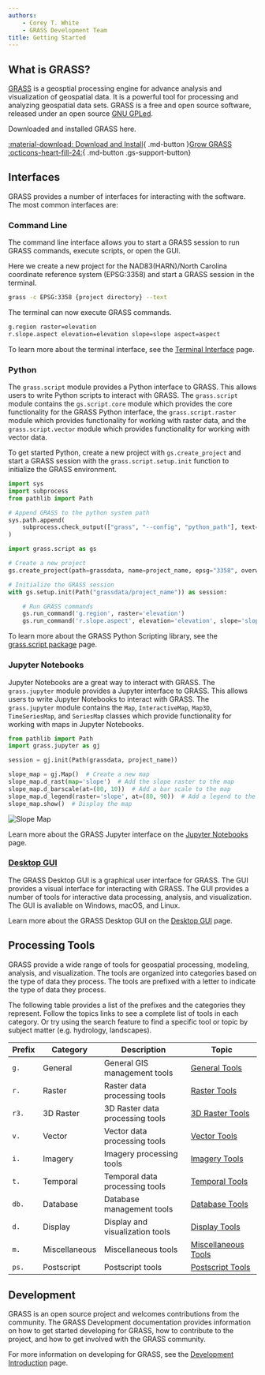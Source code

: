 ```yaml
---
authors: 
    - Corey T. White
    - GRASS Development Team
title: Getting Started
---
```


## What is GRASS?

[GRASS](https://grass.osgeo.org/) is a geosptial processing engine for
advance analysis and visualization of geospatial data. It is a powerful tool for
processing and analyzing geospatial data sets. GRASS is a free and open source
software, released under an open source [GNU GPLed](https://www.gnu.org/licenses/gpl.html).

Downloaded and installed GRASS here.

<!-- markdownlint-disable-next-line MD013 -->
[:material-download: Download and Install](https://grass.osgeo.org/download/){ .md-button }[Grow GRASS :octicons-heart-fill-24:](https://opencollective.com/grass/contribute){ .md-button .gs-support-button}

## Interfaces

GRASS provides a number of interfaces for interacting with the software. The
most common interfaces are:

### Command Line

The command line interface allows you to start a GRASS session to run GRASS
commands, execute scripts, or open the GUI.

Here we create a new project for the NAD83(HARN)/North Carolina coordinate
reference system (EPSG:3358) and start a GRASS session in the terminal.

```sh
grass -c EPSG:3358 {project directory} --text
```

The terminal can now execute GRASS commands.

```sh
g.region raster=elevation
r.slope.aspect elevation=elevation slope=slope aspect=aspect
```

To learn more about the terminal interface, see the
[Terminal Interface](terminalintro.md) page.

### Python

The `grass.script` module provides a Python interface to GRASS. This allows
users to write Python scripts to interact with GRASS. The `grass.script` module
contains the `gs.script.core` module which provides the core functionality for the
GRASS Python interface, the `grass.script.raster` module which provides
functionality for working with raster data, and the `grass.script.vector` module
which provides functionality for working with vector data.

To get started Python, create a new project with `gs.create_project` and start a
GRASS session with the `grass.script.setup.init` function to initialize the
GRASS environment.

```python
import sys
import subprocess
from pathlib import Path

# Append GRASS to the python system path
sys.path.append(
    subprocess.check_output(["grass", "--config", "python_path"], text=True).strip()
)

import grass.script as gs

# Create a new project
gs.create_project(path=grassdata, name=project_name, epsg="3358", overwrite=False)

# Initialize the GRASS session
with gs.setup.init(Path("grassdata/project_name")) as session:

    # Run GRASS commands
    gs.run_command('g.region', raster='elevation')
    gs.run_command('r.slope.aspect', elevation='elevation', slope='slope', aspect='aspect')
```

To learn more about the GRASS Python Scripting library, see the
[grass.script package](pythonintro.md) page.

### Jupyter Notebooks

Jupyter Notebooks are a great way to interact with GRASS. The `grass.jupyter`
module provides a Jupyter interface to GRASS. This allows users to write Jupyter
Notebooks to interact with GRASS. The `grass.jupyter` module contains the `Map`,
`InteractiveMap`, `Map3D`, `TimeSeriesMap`, and `SeriesMap` classes which
provide functionality for working with maps in Jupyter Notebooks.

```python
from pathlib import Path
import grass.jupyter as gj

session = gj.init(Path(grassdata, project_name))

slope_map = gj.Map()  # Create a new map
slope_map.d_rast(map='slope')  # Add the slope raster to the map
slope_map.d_barscale(at=(80, 10))  # Add a bar scale to the map
slope_map.d_legend(raster='slope', at=(80, 90))  # Add a legend to the map
slope_map.show()  # Display the map
```

![Slope Map](r_slope_aspect_slope.png)

Learn more about the GRASS Jupyter interface on the
[Jupyter Notebooks](jupyterintro.md) page.

### [Desktop GUI](wxguiintro.md)

The GRASS Desktop GUI is a graphical user interface for GRASS. The GUI provides
a visual interface for interacting with GRASS. The GUI provides a number of tools
for interactive data processing, analysis, and visualization. The GUI is
avaliable on Windows, macOS, and Linux.

Learn more about the GRASS Desktop GUI on the
[Desktop GUI](wxguiintro.md) page.

## Processing Tools

GRASS provide a wide range of tools for geospatial processing, modeling,
analysis, and visualization. The tools are organized into categories based
on the type of data they process. The tools are prefixed with a letter to
indicate the type of data they process.

The following table provides a list of the prefixes and the categories they represent.
Follow the topics links to see a complete list of tools in each category. Or try
using the search feature to find a specific tool or topic by subject
matter (e.g. hydrology, landscapes).

| Prefix | Category                         | Description                        | Topic                                      |
|--------|----------------------------------|------------------------------------|-------------------------------------------|
| `g.`   | General                          | General GIS management tools       | [General Tools](general.md)               |
| `r.`   | Raster                           | Raster data processing tools       | [Raster Tools](raster.md)                 |
| `r3.`  | 3D Raster                        | 3D Raster data processing tools    | [3D Raster Tools](raster3d.md)            |
| `v.`   | Vector                           | Vector data processing tools       | [Vector Tools](vector.md)                 |
| `i.`   | Imagery                          | Imagery processing tools           | [Imagery Tools](imagery.md)               |
| `t.`   | Temporal                         | Temporal data processing tools     | [Temporal Tools](temporal.md)             |
| `db.`  | Database                         | Database management tools          | [Database Tools](database.md)             |
| `d.`   | Display                          | Display and visualization tools    | [Display Tools](display.md)               |
| `m.`   | Miscellaneous                    | Miscellaneous tools                | [Miscellaneous Tools](miscellaneous.md)   |
| `ps.`  | Postscript                       | Postscript tools                   | [Postscript Tools](postscript.md)         |

## Development

GRASS is an open source project and welcomes contributions from the community.
The GRASS Development documentation provides information on how to get started
developing for GRASS, how to contribute to the project, and how to get involved
with the GRASS community.

For more information on developing for GRASS, see the
[Development Introduction](developmentintro.md) page.
